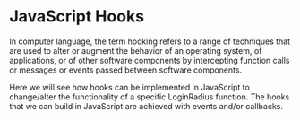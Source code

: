 # JavaScript Hooks

In computer language, the term hooking refers to a range of techniques that are used to alter or augment the behavior of an operating system, of applications, or of other software components by intercepting function calls or messages or events passed between software components. 

Here we will see how hooks can be implemented in JavaScript to change/alter the functionality of a specific LoginRadius function. The hooks that we can build in JavaScript are achieved with events and/or callbacks.

